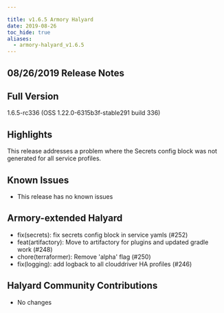 ```yaml
---

title: v1.6.5 Armory Halyard
date: 2019-08-26
toc_hide: true
aliases:
  - armory-halyard_v1.6.5
---
```


## 08/26/2019 Release Notes

## Full Version
1.6.5-rc336 (OSS 1.22.0-6315b3f-stable291 build 336)

## Highlights

This release addresses a problem where the Secrets config block was not generated for all service profiles.


## Known Issues
- This release has no known issues

## Armory-extended Halyard
 - fix(secrets): fix secrets config block in service yamls (#252)
 - feat(artifactory): Move to artifactory for plugins and updated gradle work (#248)
 - chore(terraformer): Remove 'alpha' flag (#250)
 - fix(logging): add logback to all clouddriver HA profiles (#246)

##  Halyard Community Contributions
- No changes
